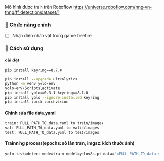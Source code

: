 Mô hình được train trên Roboflow
https://universe.roboflow.com/nng-vn-thng/ff_detection/dataset/1

### 🤝 Chức năng chính

- [ ] Nhận diện nhân vật trong game freefire

### 🚀 Cách sử dụng
#### cài đặt
```bash
pip install keyring==8.7.0  
```
```bash
pip install --upgrade ultralytics
python -m venv yolo-env
yolo-env\Scripts\activate  
pip install yolo==0.3.1 keyring==8.7.0
pip install yolo --ignore-installed keyring
pip install torch torchvision   
```
#### Chỉnh sửa file data.yaml
```bash
train: FULL_PATH_TO_data.yaml to train/images
val: FULL_PATH_TO_data.yaml to valid/images
test: FULL_PATH_TO_data.yaml to test/images
```
#### Trainning process(epochs: số lần train, imgsz: kích thước ảnh)
```bash
yolo task=detect mode=train model=yolov8s.pt data="<FULL_PATH_TO_data.yaml>" epochs=100 imgsz=640 plots=True
```